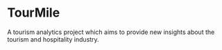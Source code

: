 # TourMile
A tourism analytics project which aims to provide new insights about the tourism and hospitality industry.
